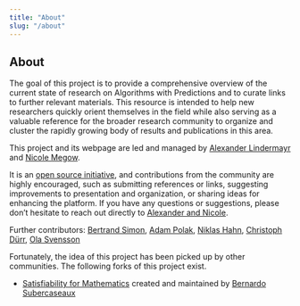 ```yaml
---
title: "About"
slug: "/about"
---
```


## About

The goal of this project is to provide a comprehensive overview of the current state of research on Algorithms with Predictions and to curate links to further relevant materials. This resource is intended to help new researchers quickly orient themselves in the field while also serving as a valuable reference for the broader research community to organize and cluster the rapidly growing body of results and publications in this area.

This project and its webpage are led and managed by [Alexander Lindermayr](https://www.uni-bremen.de/en/cslog/team/alexander-lindermayr) and [Nicole Megow](https://www.uni-bremen.de/en/cslog/nmegow).

It is an [open source initiative](https://github.com/algorithms-with-predictions/algorithms-with-predictions.github.io), and contributions from the community are highly encouraged, such as submitting references or links, suggesting improvements to presentation and organization, or sharing ideas for enhancing the platform. If you have any questions or suggestions, please don’t hesitate to reach out directly to [Alexander and Nicole](mailto:alps-web@uni-bremen.de).

Further contributors: [Bertrand Simon](https://cclab.pages.in2p3.fr/bertrand.simon/), [Adam Polak](https://adampolak.github.io/), [Niklas Hahn](https://webia.lip6.fr/~nhahn/index.html), [Christoph Dürr](https://webia.lip6.fr/~durrc/), [Ola Svensson](https://theory.epfl.ch/osven/)

Fortunately, the idea of this project has been picked up by other communities. The following forks of this project exist.

- [Satisfiability for Mathematics](https://bsubercaseaux.github.io/sat-for-math/) created and maintained by [Bernardo Subercaseaux](https://bsubercaseaux.github.io/)
